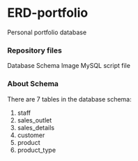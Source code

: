 # ERD-portfolio
Personal portfolio database

### Repository files

Database Schema Image
MySQL script file

### About Schema

There are 7 tables in the database schema:
1. staff
2. sales_outlet
3. sales_details
4. customer
5. product
6. product_type
